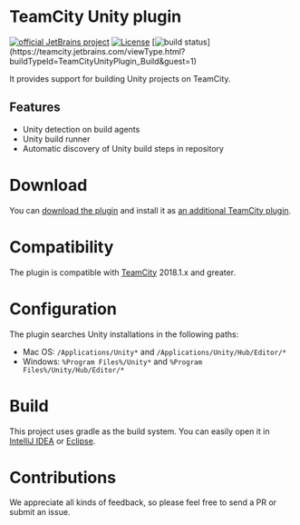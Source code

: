 # TeamCity Unity plugin

[![official JetBrains project](http://jb.gg/badges/official.svg)](https://confluence.jetbrains.com/display/ALL/JetBrains+on+GitHub)
[![License](https://img.shields.io/badge/License-Apache%202.0-blue.svg)](https://opensource.org/licenses/Apache-2.0)
[![build status](https://teamcity.jetbrains.com/app/rest/builds/buildType:(id:TeamCityUnityPlugin_Build)/statusIcon.svg)](https://teamcity.jetbrains.com/viewType.html?buildTypeId=TeamCityUnityPlugin_Build&guest=1)

It provides support for building Unity projects on TeamCity.

## Features

* Unity detection on build agents
* Unity build runner
* Automatic discovery of Unity build steps in repository

# Download

You can [download the plugin](https://teamcity.jetbrains.com/repository/download/TeamCityUnityPlugin_Build/.lastSuccessful/teamcity-unity-plugin.zip?guest=1) and install it as [an additional TeamCity plugin](https://confluence.jetbrains.com/display/TCDL/Installing+Additional+Plugins).

# Compatibility

The plugin is compatible with [TeamCity](https://www.jetbrains.com/teamcity/download/) 2018.1.x and greater.

# Configuration

The plugin searches Unity installations in the following paths:
* Mac OS: `/Applications/Unity*` and `/Applications/Unity/Hub/Editor/*`
* Windows: `%Program Files%/Unity*` and `%Program Files%/Unity/Hub/Editor/*`

# Build

This project uses gradle as the build system. You can easily open it in [IntelliJ IDEA](https://www.jetbrains.com/idea/help/importing-project-from-gradle-model.html) or [Eclipse](http://gradle.org/eclipse/).

# Contributions

We appreciate all kinds of feedback, so please feel free to send a PR or submit an issue.